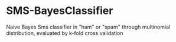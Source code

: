 # SMS-BayesClassifier
Naive Bayes Sms classifier in "ham" or "spam" through multinomial distribution, evaluated by k-fold cross validation
